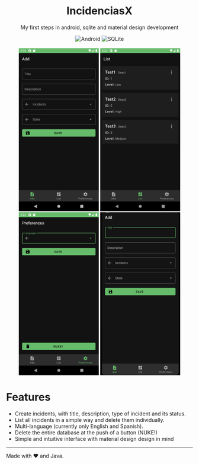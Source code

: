 <div align=center>
  <h1>IncidenciasX</h1>
  <p>My first steps in android, sqlite and material design development</p>
  <img alt="Android" src="https://img.shields.io/badge/Android-3DDC84?style=for-the-badge&logo=android&logoColor=white"/>
  <img alt="SQLite" src="https://img.shields.io/badge/sqlite-%2307405e.svg?&style=for-the-badge&logo=sqlite&logoColor=white"/>
  </br></br>
  <img alt="Screenshot1White" src="https://raw.githubusercontent.com/JulioFerrero/IncidenciasX/master/Screenshot_1611461813.png" width="216" height="440"/>
  <img alt="Screenshot1White" src="https://raw.githubusercontent.com/JulioFerrero/IncidenciasX/master/Screenshot_1611462244.png" width="216" height="440"/>
  <img alt="Screenshot1White" src="https://raw.githubusercontent.com/JulioFerrero/IncidenciasX/master/Screenshot_1611462247.png" width="216" height="440"/>
  <img alt="Screenshot1White" src="https://raw.githubusercontent.com/JulioFerrero/IncidenciasX/master/Peek%2024-01-2021%2005-59.gif" width="216" height="440"/>
</div>

# Features
- Create incidents, with title, description, type of incident and its status.
- List all incidents in a simple way and delete them individually.
- Multi-language (currently only English and Spanish).
- Delete the entire database at the push of a button (NUKE!)
- Simple and intuitive interface with material design design in mind

---

Made with :heart: and Java.
